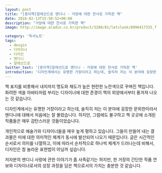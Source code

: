 ```yaml
---
layout: post
title: "[종이책]알레산드로 멘디니 - 거장에 대한 찬사로 가득한 책"
date: 2016-02-13T15:50:52+00:00
description: "거장에 대한 찬사로 가득한 책"
image: http://image.aladin.co.kr/product/3280/81/letslook/8996417335_f.jpg

category: '독서노트'  
tags: 
  - desgin
  - 디자이너
  - 디자인
  - 멘디니
  - 알레산드로
twitter_text: '[종이책]알레산드로 멘디니 - 거장에 대한 찬사로 가득한 책'
introduction: '디자인계에서는 유명한 거장이라고 하는데, 솔직히 저는 이 분야에 굉장한 문외한이라서 멘디니에 대해서 처음에는 잘 몰랐습니다. 하지만, 그럼에도 불구하고 책 곳곳에 소개된 작품들은 매우 감탄스러운 것들이었습니다.'
---
```


책 표지를 비롯해서 내지까지 명도와 채도가 높은 현란한 노란색으로 꾸며진 책입니다. 화려한 색을 아바타처럼 부리는 디자이너에 대한 존경이 책의 외양에서부터 풍겨져 나오는 것 같습니다.

디자인계에서는 유명한 거장이라고 하는데, 솔직히 저는 이 분야에 굉장한 문외한이라서 멘디니에 대해서 처음에는 잘 몰랐습니다. 하지만, 그럼에도 불구하고 책 곳곳에 소개된 작품들은 매우 감탄스러운 것들이었습니다.

개인적으로 예술가와 디자이너들을 매우 높게 평하고 있습니다. 그들이 만들어 내는 결과물은 미에 대한 의미적인 체계가 동시에 발산되어 나오기 때문입니다. 글은 시간적인 순서로서 의미를 나열하고, 이에 따라서 순차적으로 하나씩 체계가 드러나는데 비해서, 디자인은 참 놀라운 표현법이 아닐까 싶습니다.

저자분의 멘디니 사랑에 관한 이야기가 좀 사족같기는 하지만, 한 거장의 간단한 작품 연보와 디자이너로서의 성장 과정을 담은 책으로서의 가치는 충분한 것 같습니다.